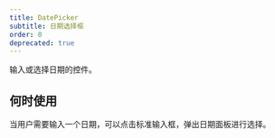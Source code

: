 ```yaml
---
title: DatePicker
subtitle: 日期选择框
order: 0
deprecated: true
---
```


输入或选择日期的控件。

## 何时使用

当用户需要输入一个日期，可以点击标准输入框，弹出日期面板进行选择。

